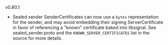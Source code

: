 v0.80.1

- Sealed sender SenderCertificates can now use a `bytes` representation for the sender, and may avoid embedding their signing ServerCertificate in favor of referencing a "known" certificate baked into libsignal. See sealed_sender.proto and the `KNOWN_SERVER_CERTIFICATES` list in the source for more details.
